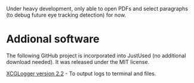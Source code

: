 Under heavy development, only able to open PDFs and select paragraphs (to debug future eye tracking detection) for now.

# Addional software

The following GitHub project is incorporated into JustUsed (no additional download needed). It was released under the MIT license.

[XCGLogger version 2.2](https://github.com/DaveWoodCom/XCGLogger/releases/tag/Version_2.2) - To output logs to terminal and files.
